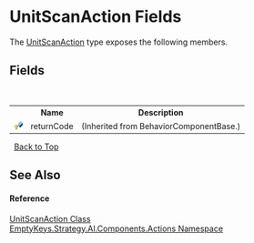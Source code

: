 # UnitScanAction Fields
 

The <a href="T_EmptyKeys_Strategy_AI_Components_Actions_UnitScanAction">UnitScanAction</a> type exposes the following members.


## Fields
&nbsp;<table><tr><th></th><th>Name</th><th>Description</th></tr><tr><td>![Protected field](media/protfield.gif "Protected field")</td><td>returnCode</td><td> (Inherited from BehaviorComponentBase.)</td></tr></table>&nbsp;
<a href="#unitscanaction-fields">Back to Top</a>

## See Also


#### Reference
<a href="T_EmptyKeys_Strategy_AI_Components_Actions_UnitScanAction">UnitScanAction Class</a><br /><a href="N_EmptyKeys_Strategy_AI_Components_Actions">EmptyKeys.Strategy.AI.Components.Actions Namespace</a><br />